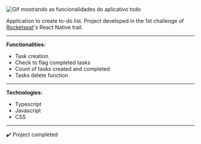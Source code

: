 ![Gif mostrando as funcionalidades do aplicativo todo](todo.gif)

Application to create to-do list. Project developed in the 1st challenge of [Rocketseat](https://https://rocketseat.com.br/)'s React Native trail.

---

**Functionalities:**

- Task creation
- Check to flag completed tasks
- Count of tasks created and completed
- Tasks delete function

---

**Technologies:**
- Typescript
- Javascript
- CSS

---

:heavy_check_mark: Project completed